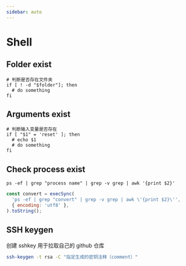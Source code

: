 ```yaml
---
sidebar: auto
---
```


# Shell

## Folder exist

```shell
# 判断是否存在文件夹
if [ ! -d "$folder"]; then
  # do something
fi
```

## Arguments exist

```shell
# 判断输入变量是否存在
if [ "$1" = 'reset' ]; then
  # echo $1
  # do something
fi
```

## Check process exist

```shell
ps -ef | grep "process name" | grep -v grep | awk '{print $2}'
```

```js
const convert = execSync(
  'ps -ef | grep "convert" | grep -v grep | awk \'{print $2}\'',
  { encoding: 'utf8' },
).toString();
```

## SSH keygen

创建 sshkey 用于拉取自己的 github 仓库

```bash
ssh-keygen -t rsa -C "指定生成的密钥注释（comment）"
```